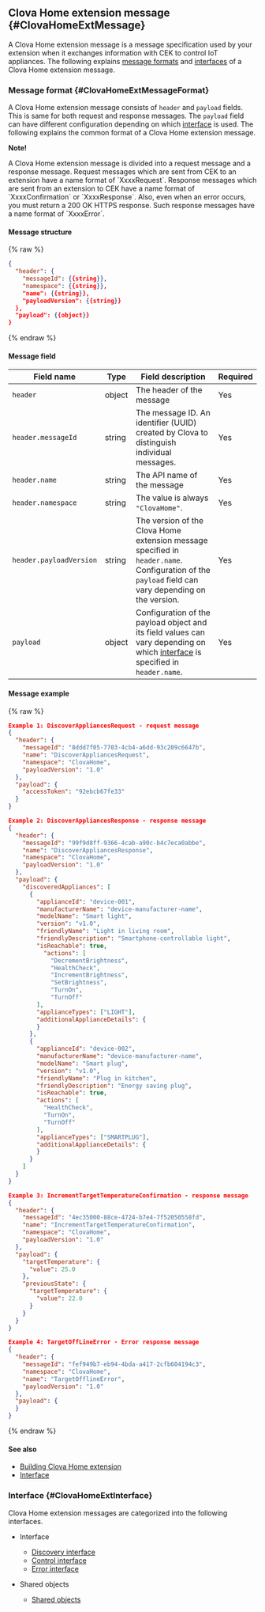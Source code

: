 ## Clova Home extension message {#ClovaHomeExtMessage}
A Clova Home extension message is a message specification used by your extension when it exchanges information with CEK to control IoT appliances. The following explains [message formats](#ClovaHomeExtMessageFormat) and [interfaces](#ClovaHomeExtInterface) of a Clova Home extension message.

### Message format {#ClovaHomeExtMessageFormat}

A Clova Home extension message consists of `header` and `payload` fields. This is same for both request and response messages. The `payload` field can have different configuration depending on which [interface](#ClovaHomeExtInterface) is used. The following explains the common format of a Clova Home extension message.

<div class="note">
  <p><strong>Note!</strong></p>
  <p>A Clova Home extension message is divided into a request message and a response message. Request messages which are sent from CEK to an extension have a name format of `XxxxRequest`. Response messages which are sent from an extension to CEK have a name format of `XxxxConfirmation` or `XxxxResponse`. Also, even when an error occurs, you must return a 200 OK HTTPS response. Such response messages have a name format of `XxxxError`.</p>
</div>

#### Message structure
{% raw %}
```json
{
  "header": {
    "messageId": {{string}},
    "namespace": {{string}},
    "name": {{string}},
    "payloadVersion": {{string}}
  },
  "payload": {{object}}
}
```
{% endraw %}


#### Message field
| Field name       | Type    | Field description                     | Required |
|---------------|---------|-----------------------------|---------|
| `header`                 | object | The header of the message                                                                                            | Yes     |
| `header.messageId`       | string | The message ID. An identifier (UUID) created by Clova to distinguish individual messages.                                         | Yes     |
| `header.name`            | string | The API name of the message                                                                                        | Yes     |
| `header.namespace`       | string | The value is always `"ClovaHome"`.                                                                     | Yes     |
| `header.payloadVersion`  | string | The version of the Clova Home extension message specified in `header.name`. Configuration of the `payload` field can vary depending on the version.  | Yes     |
| `payload`                | object | Configuration of the payload object and its field values can vary depending on which [interface](#ClovaHomeExtInterface) is specified in `header.name`.       | Yes     |

#### Message example
{% raw %}
```json
Example 1: DiscoverAppliancesRequest - request message
{
  "header": {
    "messageId": "8ddd7f05-7703-4cb4-a6dd-93c209c6647b",
    "name": "DiscoverAppliancesRequest",
    "namespace": "ClovaHome",
    "payloadVersion": "1.0"
  },
  "payload": {
    "accessToken": "92ebcb67fe33"
  }
}

Example 2: DiscoverAppliancesResponse - response message
{
  "header": {
    "messageId": "99f9d8ff-9366-4cab-a90c-b4c7eca0abbe",
    "name": "DiscoverAppliancesResponse",
    "namespace": "ClovaHome",
    "payloadVersion": "1.0"
  },
  "payload": {
    "discoveredAppliances": [
      {
        "applianceId": "device-001",
        "manufacturerName": "device-manufacturer-name",
        "modelName": "Smart light",
        "version": "v1.0",
        "friendlyName": "Light in living room",
        "friendlyDescription": "Smartphone-controllable light",
        "isReachable": true,
          "actions": [
            "DecrementBrightness",
            "HealthCheck",
            "IncrementBrightness",
            "SetBrightness",
            "TurnOn",
            "TurnOff"
        ],
        "applianceTypes": ["LIGHT"],
        "additionalApplianceDetails": {
        }
      },
      {
        "applianceId": "device-002",
        "manufacturerName": "device-manufacturer-name",
        "modelName": "Smart plug",
        "version": "v1.0",
        "friendlyName": "Plug in kitchen",
        "friendlyDescription": "Energy saving plug",
        "isReachable": true,
        "actions": [
          "HealthCheck",
          "TurnOn",
          "TurnOff"
        ],
        "applianceTypes": ["SMARTPLUG"],
        "additionalApplianceDetails": {
        }
      }
    ]
  }
}

Example 3: IncrementTargetTemperatureConfirmation - response message
{
  "header": {
    "messageId": "4ec35000-88ce-4724-b7e4-7f52050558fd",
    "name": "IncrementTargetTemperatureConfirmation",
    "namespace": "ClovaHome",
    "payloadVersion": "1.0"
  },
  "payload": {
    "targetTemperature": {
      "value": 25.0
    },
    "previousState": {
      "targetTemperature": {
        "value": 22.0
      }
    }
  }
}

Example 4: TargetOffLineError - Error response message
{
  "header": {
    "messageId": "fef949b7-eb94-4bda-a417-2cfb604194c3",
    "namespace": "ClovaHome",
    "name": "TargetOfflineError",
    "payloadVersion": "1.0"
  },
  "payload": {
  }
}
```
{% endraw %}

#### See also
* [Building Clova Home extension](/CEK/Guides/Build_Clova_Home_Extension.md)
* [Interface](#ClovaHomeExtInterface)

### Interface {#ClovaHomeExtInterface}
Clova Home extension messages are categorized into the following interfaces.

* Interface
  * [Discovery interface](/CEK/References/ClovaHomeInterface/Discovery_Interfaces.md)
  * [Control interface](/CEK/References/ClovaHomeInterface/Control_Interfaces.md)
  * [Error interface](/CEK/References/ClovaHomeInterface/Error_Interfaces.md)

* Shared objects
  * [Shared objects](/CEK/References/ClovaHomeInterface/Shared_Objects.md)
